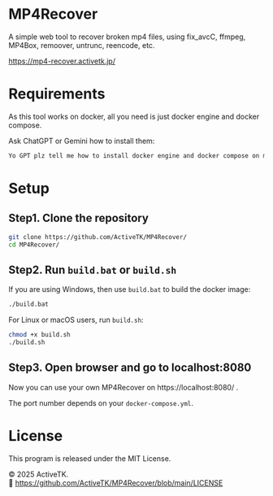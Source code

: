 # MP4Recover

A simple web tool to recover broken mp4 files, using fix_avcC, ffmpeg, MP4Box, remoover, untrunc, reencode, etc.

https://mp4-recover.activetk.jp/

# Requirements

As this tool works on docker, all you need is just docker engine and docker compose.

Ask ChatGPT or Gemini how to install them:

```Bash
Yo GPT plz tell me how to install docker engine and docker compose on my computer
```

# Setup

## Step1. Clone the repository

```Bash
git clone https://github.com/ActiveTK/MP4Recover/
cd MP4Recover/
```

## Step2. Run `build.bat` or `build.sh`

If you are using Windows, then use `build.bat` to build the docker image:

```Bash
./build.bat
```

For Linux or macOS users, run `build.sh`:

```Bash
chmod +x build.sh
./build.sh
```

## Step3. Open browser and go to localhost:8080

Now you can use your own MP4Recover on https://localhost:8080/ . 

The port number depends on your `docker-compose.yml`.

# License

This program is released under the MIT License.

© 2025 ActiveTK.  
🔗 https://github.com/ActiveTK/MP4Recover/blob/main/LICENSE
